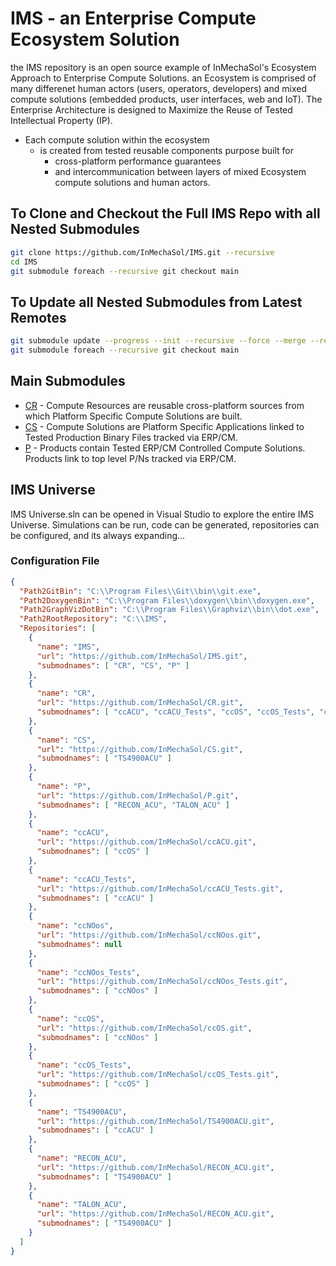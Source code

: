 # IMS - an Enterprise Compute Ecosystem Solution
the IMS repository is an open source example of InMechaSol's Ecosystem Approach to Enterprise Compute Solutions.  an Ecosystem is comprised of many differenet human actors (users, operators, developers) and mixed compute solutions (embedded products, user interfaces, web and IoT).  The Enterprise Architecture is designed to Maximize the Reuse of Tested Intellectual Property (IP).  
- Each compute solution within the ecosystem 
  - is created from tested reusable components purpose built for 
    - cross-platform performance guarantees
    - and intercommunication between layers of mixed Ecosystem compute solutions and human actors.

## To Clone and Checkout the Full IMS Repo with all Nested Submodules
```bash
git clone https://github.com/InMechaSol/IMS.git --recursive
cd IMS
git submodule foreach --recursive git checkout main
```
## To Update all Nested Submodules from Latest Remotes
```bash
git submodule update --progress --init --recursive --force --merge --remote
git submodule foreach --recursive git checkout main
```
## Main Submodules
- [CR](https://github.com/InMechaSol/CR) - Compute Resources are reusable cross-platform sources from which Platform Specific Compute Solutions are built.
- [CS](https://github.com/InMechaSol/CS) - Compute Solutions are Platform Specific Applications linked to Tested Production Binary Files tracked via ERP/CM.
- [P](https://github.com/InMechaSol/P) - Products contain Tested ERP/CM Controlled Compute Solutions.  Products link to top level P/Ns tracked via ERP/CM. 

## IMS Universe
IMS Universe.sln can be opened in Visual Studio to explore the entire IMS Universe.  Simulations can be run, code can be generated, repositories can be configured, and its always expanding...
### Configuration File
```JSON
{
  "Path2GitBin": "C:\\Program Files\\Git\\bin\\git.exe",
  "Path2DoxygenBin": "C:\\Program Files\\doxygen\\bin\\doxygen.exe",
  "Path2GraphVizDotBin": "C:\\Program Files\\Graphviz\\bin\\dot.exe",
  "Path2RootRepository": "C:\\IMS",
  "Repositories": [
    {
      "name": "IMS",
      "url": "https://github.com/InMechaSol/IMS.git",
      "submodnames": [ "CR", "CS", "P" ]
    },
    {
      "name": "CR",
      "url": "https://github.com/InMechaSol/CR.git",
      "submodnames": [ "ccACU", "ccACU_Tests", "ccOS", "ccOS_Tests", "ccNOos", "ccNOos_Tests" ]
    },
    {
      "name": "CS",
      "url": "https://github.com/InMechaSol/CS.git",
      "submodnames": [ "TS4900ACU" ]
    },
    {
      "name": "P",
      "url": "https://github.com/InMechaSol/P.git",
      "submodnames": [ "RECON_ACU", "TALON_ACU" ]
    },
    {
      "name": "ccACU",
      "url": "https://github.com/InMechaSol/ccACU.git",
      "submodnames": [ "ccOS" ]
    },
    {
      "name": "ccACU_Tests",
      "url": "https://github.com/InMechaSol/ccACU_Tests.git",
      "submodnames": [ "ccACU" ]
    },
    {
      "name": "ccNOos",
      "url": "https://github.com/InMechaSol/ccNOos.git",
      "submodnames": null
    },
    {
      "name": "ccNOos_Tests",
      "url": "https://github.com/InMechaSol/ccNOos_Tests.git",
      "submodnames": [ "ccNOos" ]
    },
    {
      "name": "ccOS",
      "url": "https://github.com/InMechaSol/ccOS.git",
      "submodnames": [ "ccNOos" ]
    },
    {
      "name": "ccOS_Tests",
      "url": "https://github.com/InMechaSol/ccOS_Tests.git",
      "submodnames": [ "ccOS" ]
    },
    {
      "name": "TS4900ACU",
      "url": "https://github.com/InMechaSol/TS4900ACU.git",
      "submodnames": [ "ccACU" ]
    },
    {
      "name": "RECON_ACU",
      "url": "https://github.com/InMechaSol/RECON_ACU.git",
      "submodnames": [ "TS4900ACU" ]
    },
    {
      "name": "TALON_ACU",
      "url": "https://github.com/InMechaSol/RECON_ACU.git",
      "submodnames": [ "TS4900ACU" ]
    }
  ]
}
```

